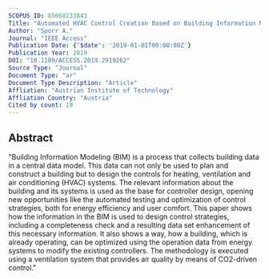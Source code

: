 ```yaml
---
SCOPUS_ID: 85068233843
Title: "Automated HVAC Control Creation Based on Building Information Modeling (BIM): Ventilation System"
Author: "Sporr A."
Journal: "IEEE Access"
Publication Date: {'$date': '2019-01-01T00:00:00Z'}
Publication Year: 2019
DOI: "10.1109/ACCESS.2019.2919262"
Source Type: "Journal"
Document Type: "ar"
Document Type Description: "Article"
Affliation: "Austrian Institute of Technology"
Affliation Country: "Austria"
Cited by count: 19
---
```


## Abstract
"Building Information Modeling (BIM) is a process that collects building data in a central data model. This data can not only be used to plan and construct a building but to design the controls for heating, ventilation and air conditioning (HVAC) systems. The relevant information about the building and its systems is used as the base for controller design, opening new opportunities like the automated testing and optimization of control strategies, both for energy efficiency and user comfort. This paper shows how the information in the BIM is used to design control strategies, including a completeness check and a resulting data set enhancement of this necessary information. It also shows a way, how a building, which is already operating, can be optimized using the operation data from energy systems to modify the existing controllers. The methodology is executed using a ventilation system that provides air quality by means of CO2-driven control."
